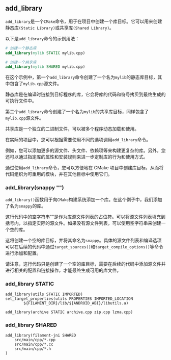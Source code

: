 ## add_library

`add_library`是一个`CMake`命令，用于在项目中创建一个库目标。它可以用来创建静态库`(Static Library)`或共享库`(Shared Library)`。

以下是`add_library`命令的示例用法：
```CMake
# 创建一个静态库
add_library(mylib STATIC mylib.cpp)

# 创建一个共享库
add_library(mylib SHARED mylib.cpp)
```
在这个示例中，第一个`add_library`命令创建了一个名为`mylib`的静态库目标，其中包含了`mylib.cpp`源文件。

静态库是在编译时链接到目标程序的库，它会将库的代码和符号拷贝到最终生成的可执行文件中。

第二个`add_library`命令创建了一个名为`mylib`的共享库目标，同样包含了`mylib.cpp`源文件。

共享库是一个独立的二进制文件，可以被多个程序动态加载和使用。

在实际的项目中，您可以根据需要使用不同的选项调用`add_library`命令。

例如，您可以添加更多的源文件、头文件、依赖项等来构建更复杂的库。另外，您还可以通过指定库的属性和安装规则来进一步定制库的行为和使用方式。

通过使用`add_library`命令，您可以方便地在 CMake 项目中创建库目标，从而将代码组织为可重用的模块，并在其他目标中使用它们。

### add_library(snappy "")
`add_library()`函数用于向`CMake`构建系统添加一个库。在这个例子中，我们添加了名为`snappy`的库。

这行代码中的空字符串""是作为库源文件列表的占位符。可以将源文件列表填充到括号内，以指定实际的源文件。如果没有源文件列表，可以使用空字符串来创建一个空的库。

这将创建一个空的库目标，并将其命名为`snappy`。具体的源文件列表和编译选项可以在后续的代码中通过`target_sources()`和`target_compile_options()`等命令进行添加和配置。

请注意，这行代码只是创建了一个空的库目标，需要在后续的代码中添加源文件并进行相关的配置和链接操作，才能最终生成可用的库文件。

### add_library STATIC
```
add_library(utils STATIC IMPORTED)
set_target_properties(utils PROPERTIES IMPORTED_LOCATION
        ${FILAMENT_DIR}/lib/${ANDROID_ABI}/libutils.a)

add_library(archive STATIC archive.cpp zip.cpp lzma.cpp)        
```
### add_library SHARED
```
add_library(filament-jni SHARED
    src/main/cpp/*.cpp
    src/main/cpp/*.cc
    src/main/cpp/*.h
)
```


